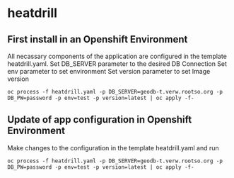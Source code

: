 # heatdrill

## First install in an Openshift Environment

All necassary components of the application are configured in the template heatdrill.yaml.
Set DB_SERVER parameter to the desired DB Connection
Set env parameter to set environment
Set version parameter to set Image version
```
oc process -f heatdrill.yaml -p DB_SERVER=geodb-t.verw.rootso.org -p DB_PW=password -p env=test -p version=latest | oc apply -f-
```

## Update of app configuration in Openshift Environment

Make changes to the configuration in the template heatdrill.yaml and run
```
oc process -f heatdrill.yaml -p DB_SERVER=geodb-t.verw.rootso.org -p DB_PW=password -p env=test -p version=latest | oc apply -f-
```
